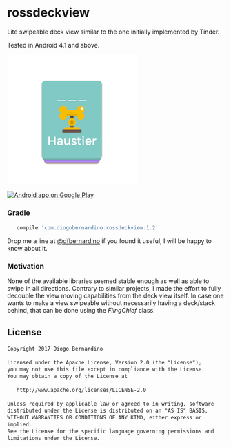 # rossdeckview

Lite swipeable deck view similar to the one initially implemented by Tinder. 

Tested in Android 4.1 and above.

![gif1][1]

<a href="https://play.google.com/store/apps/details?id=com.db.derdiedas"><img alt="Android app on Google Play" src="https://developer.android.com/images/brand/en_app_rgb_wo_45.png" />
</a>

### Gradle
``` groovy
   compile 'com.diogobernardino:rossdeckview:1.2'
```

Drop me a line at [@dfbernardino][2] if you found it useful, I will be happy to know about it.

### Motivation
None of the available libraries seemed stable enough as well as able to swipe in all directions. Contrary to similar projects, I made the effort to fully decouple the view moving capabilities from the deck view itself. In case one wants to make a view swipeable without necessarily having a deck/stack behind, that can be done using the _FlingChief_ class.


License
-------

    Copyright 2017 Diogo Bernardino

    Licensed under the Apache License, Version 2.0 (the "License");
    you may not use this file except in compliance with the License.
    You may obtain a copy of the License at

       http://www.apache.org/licenses/LICENSE-2.0

    Unless required by applicable law or agreed to in writing, software
    distributed under the License is distributed on an "AS IS" BASIS,
    WITHOUT WARRANTIES OR CONDITIONS OF ANY KIND, either express or implied.
    See the License for the specific language governing permissions and
    limitations under the License.



[1]: ./art/derdiedas.gif
[2]: https://twitter.com/dfbernardino
